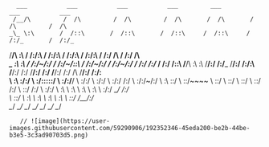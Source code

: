       ___           ___           ___           ___         ___         ___           ___     
     /__/\         /  /\         /  /\         /  /\       /  /\       /  /\         /  /\    
    _\_ \:\       /  /::\       /  /::\       /  /::\     /  /::\     /  /:/_       /  /:/_   
   \/__/\ \:\     /  /:/\:\     /  /:/\:\     /  /:/\:\   /  /:/\:\   /  /:/ /\     /  /:/ /\  
  _\_ \:\ \:\   /  /:/~/:/    /  /:/~/::\   /  /:/~/:/  /  /:/~/:/  /  /:/ /:/_   /  /:/ /::\ 
 /__/\ \:\ \:\ /__/:/ /:/___ /__/:/ /:/\:\ /__/:/ /:/  /__/:/ /:/  /__/:/ /:/ /\ /__/:/ /:/\:\
 \  \:\ \:\/:/ \  \:\/:::::/ \  \:\/:/__\/ \  \:\/:/   \  \:\/:/   \  \:\/:/ /:/ \  \:\/:/~/:/
  \  \:\ \::/   \  \::/~~~~   \  \::/       \  \::/     \  \::/     \  \::/ /:/   \  \::/ /:/ 
   \  \:\/:/     \  \:\        \  \:\        \  \:\      \  \:\      \  \:\/:/     \__\/ /:/  
    \  \::/       \  \:\        \  \:\        \  \:\      \  \:\      \  \::/        /__/:/   
     \__\/         \__\/         \__\/         \__\/       \__\/       \__\/         \__\/    
                                                                                              
       // ![image](https://user-images.githubusercontent.com/59290906/192352346-45eda200-be2b-44be-b3e5-3c3ad90703d5.png)
                                                                                       
                                                                                              
                                                                                              
                                                                                              
                                                                                              
                                                                                              
                                                                                              
                                                                                              
                                                                                              
    
                                                       
                                                       
                                                       
                                                       
